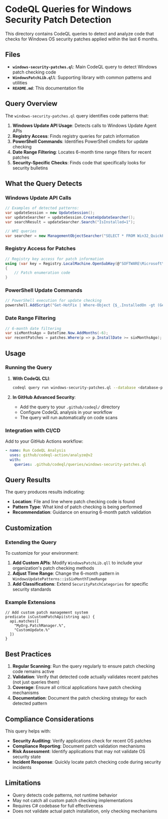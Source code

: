 # CodeQL Queries for Windows Security Patch Detection

This directory contains CodeQL queries to detect and analyze code that checks for Windows OS security patches applied within the last 6 months.

## Files

- **`windows-security-patches.ql`**: Main CodeQL query to detect Windows patch checking code
- **`WindowsPatchLib.qll`**: Supporting library with common patterns and utilities
- **`README.md`**: This documentation file

## Query Overview

The `windows-security-patches.ql` query identifies code patterns that:

1. **Windows Update API Usage**: Detects calls to Windows Update Agent APIs
2. **Registry Access**: Finds registry queries for patch information
3. **PowerShell Commands**: Identifies PowerShell cmdlets for update checking
4. **Date Range Filtering**: Locates 6-month time range filters for recent patches
5. **Security-Specific Checks**: Finds code that specifically looks for security bulletins

## What the Query Detects

### Windows Update API Calls
```csharp
// Examples of detected patterns:
var updateSession = new UpdateSession();
var updateSearcher = updateSession.CreateUpdateSearcher();
var searchResult = updateSearcher.Search("IsInstalled=1");

// WMI queries
var searcher = new ManagementObjectSearcher("SELECT * FROM Win32_QuickFixEngineering");
```

### Registry Access for Patches
```csharp
// Registry key access for patch information
using (var key = Registry.LocalMachine.OpenSubKey(@"SOFTWARE\Microsoft\Updates"))
{
    // Patch enumeration code
}
```

### PowerShell Update Commands
```csharp
// PowerShell execution for update checking
powershell.AddScript("Get-HotFix | Where-Object {$_.InstalledOn -gt (Get-Date).AddMonths(-6)}");
```

### Date Range Filtering
```csharp
// 6-month date filtering
var sixMonthsAgo = DateTime.Now.AddMonths(-6);
var recentPatches = patches.Where(p => p.InstallDate >= sixMonthsAgo);
```

## Usage

### Running the Query

1. **With CodeQL CLI**:
   ```bash
   codeql query run windows-security-patches.ql --database <database-path>
   ```

2. **In GitHub Advanced Security**:
   - Add the query to your `.github/codeql/` directory
   - Configure CodeQL analysis in your workflow
   - The query will run automatically on code scans

### Integration with CI/CD

Add to your GitHub Actions workflow:

```yaml
- name: Run CodeQL Analysis
  uses: github/codeql-action/analyze@v2
  with:
    queries: .github/codeql/queries/windows-security-patches.ql
```

## Query Results

The query produces results indicating:
- **Location**: File and line where patch checking code is found
- **Pattern Type**: What kind of patch checking is being performed
- **Recommendation**: Guidance on ensuring 6-month patch validation

## Customization

### Extending the Query

To customize for your environment:

1. **Add Custom APIs**: Modify `WindowsPatchLib.qll` to include your organization's patch checking methods
2. **Adjust Time Range**: Change the 6-month pattern in `WindowsUpdatePatterns::isSixMonthTimeRange`
3. **Add Classifications**: Extend `SecurityPatchCategories` for specific security standards

### Example Extensions

```ql
// Add custom patch management system
predicate isCustomPatchApi(string api) {
  api.matches([
    "MyOrg.PatchManager.%",
    "CustomUpdate.%"
  ])
}
```

## Best Practices

1. **Regular Scanning**: Run the query regularly to ensure patch checking code remains active
2. **Validation**: Verify that detected code actually validates recent patches (not just queries them)
3. **Coverage**: Ensure all critical applications have patch checking mechanisms
4. **Documentation**: Document the patch checking strategy for each detected pattern

## Compliance Considerations

This query helps with:
- **Security Auditing**: Verify applications check for recent OS patches
- **Compliance Reporting**: Document patch validation mechanisms
- **Risk Assessment**: Identify applications that may not validate OS security state
- **Incident Response**: Quickly locate patch checking code during security incidents

## Limitations

- Query detects code patterns, not runtime behavior
- May not catch all custom patch checking implementations
- Requires C# codebase for full effectiveness
- Does not validate actual patch installation, only checking mechanisms